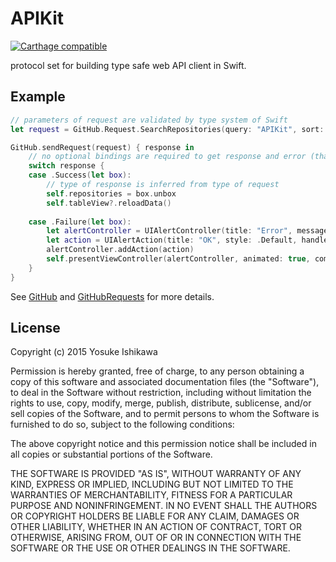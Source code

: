 APIKit
======

[![Carthage compatible](https://img.shields.io/badge/Carthage-compatible-4BC51D.svg?style=flat)](https://github.com/Carthage/Carthage)

protocol set for building type safe web API client in Swift.

## Example

```swift
// parameters of request are validated by type system of Swift
let request = GitHub.Request.SearchRepositories(query: "APIKit", sort: .Stars)

GitHub.sendRequest(request) { response in
    // no optional bindings are required to get response and error (thanks to LlamaKit.Result)
    switch response {
    case .Success(let box):
        // type of response is inferred from type of request
        self.repositories = box.unbox
        self.tableView?.reloadData()
        
    case .Failure(let box):
        let alertController = UIAlertController(title: "Error", message: box.unbox.localizedDescription, preferredStyle: .Alert)
        let action = UIAlertAction(title: "OK", style: .Default, handler: nil)
        alertController.addAction(action)
        self.presentViewController(alertController, animated: true, completion: nil)
    }
}
```

See [GitHub](https://github.com/ishkawa/APIKit/blob/master/DemoApp/GitHub.swift) and [GitHubRequests](https://github.com/ishkawa/APIKit/blob/master/DemoApp/GitHubRequests.swift) for more details.

## License

Copyright (c) 2015 Yosuke Ishikawa

Permission is hereby granted, free of charge, to any person obtaining a copy of this software and associated documentation files (the "Software"), to deal in the Software without restriction, including without limitation the rights to use, copy, modify, merge, publish, distribute, sublicense, and/or sell copies of the Software, and to permit persons to whom the Software is furnished to do so, subject to the following conditions:

The above copyright notice and this permission notice shall be included in all copies or substantial portions of the Software.

THE SOFTWARE IS PROVIDED "AS IS", WITHOUT WARRANTY OF ANY KIND, EXPRESS OR IMPLIED, INCLUDING BUT NOT LIMITED TO THE WARRANTIES OF MERCHANTABILITY, FITNESS FOR A PARTICULAR PURPOSE AND NONINFRINGEMENT. IN NO EVENT SHALL THE AUTHORS OR COPYRIGHT HOLDERS BE LIABLE FOR ANY CLAIM, DAMAGES OR OTHER LIABILITY, WHETHER IN AN ACTION OF CONTRACT, TORT OR OTHERWISE, ARISING FROM, OUT OF OR IN CONNECTION WITH THE SOFTWARE OR THE USE OR OTHER DEALINGS IN THE SOFTWARE.
